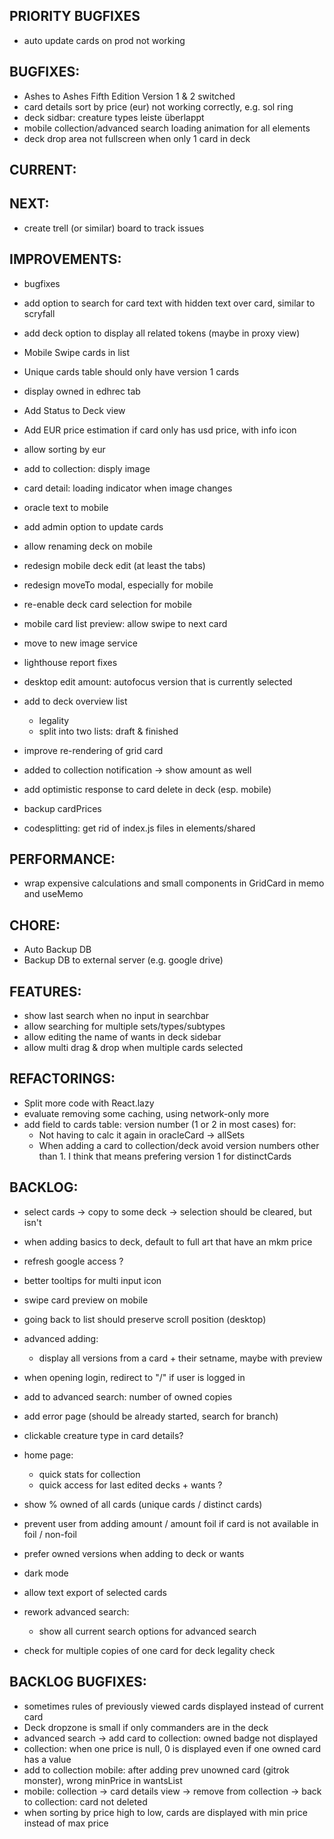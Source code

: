 ## PRIORITY BUGFIXES

- auto update cards on prod not working

## BUGFIXES:

- Ashes to Ashes Fifth Edition Version 1 & 2 switched
- card details sort by price (eur) not working correctly, e.g. sol ring
- deck sidbar: creature types leiste überlappt
- mobile collection/advanced search loading animation for all elements
- deck drop area not fullscreen when only 1 card in deck

## CURRENT:

## NEXT:

- create trell (or similar) board to track issues

## IMPROVEMENTS:

- bugfixes
- add option to search for card text with hidden text over card, similar to scryfall
- add deck option to display all related tokens (maybe in proxy view)
- Mobile Swipe cards in list
- Unique cards table should only have version 1 cards
- display owned in edhrec tab
- Add Status to Deck view
- Add EUR price estimation if card only has usd price, with info icon
- allow sorting by eur
- add to collection: disply image
- card detail: loading indicator when image changes
- oracle text to mobile
- add admin option to update cards
- allow renaming deck on mobile
- redesign mobile deck edit (at least the tabs)
- redesign moveTo modal, especially for mobile
- re-enable deck card selection for mobile
- mobile card list preview: allow swipe to next card
- move to new image service
- lighthouse report fixes
- desktop edit amount: autofocus version that is currently selected

- add to deck overview list
  - legality
  - split into two lists: draft & finished
- improve re-rendering of grid card
- added to collection notification -> show amount as well
- add optimistic response to card delete in deck (esp. mobile)
- backup cardPrices
- codesplitting: get rid of index.js files in elements/shared

## PERFORMANCE:

- wrap expensive calculations and small components in GridCard in memo and useMemo

## CHORE:

- Auto Backup DB
- Backup DB to external server (e.g. google drive)

## FEATURES:

- show last search when no input in searchbar
- allow searching for multiple sets/types/subtypes
- allow editing the name of wants in deck sidebar
- allow multi drag & drop when multiple cards selected

## REFACTORINGS:

- Split more code with React.lazy
- evaluate removing some caching, using network-only more
- add field to cards table: version number (1 or 2 in most cases) for:
  - Not having to calc it again in oracleCard -> allSets
  - When adding a card to collection/deck avoid version numbers other than 1. I think that means prefering version 1 for distinctCards

## BACKLOG:

- select cards -> copy to some deck -> selection should be cleared, but isn't
- when adding basics to deck, default to full art that have an mkm price

- refresh google access ?
- better tooltips for multi input icon
- swipe card preview on mobile
- going back to list should preserve scroll position (desktop)
- advanced adding:
  - display all versions from a card + their setname, maybe with preview
- when opening login, redirect to "/" if user is logged in
- add to advanced search: number of owned copies
- add error page (should be already started, search for branch)
- clickable creature type in card details?
- home page:
  - quick stats for collection
  - quick access for last edited decks + wants ?
- show % owned of all cards (unique cards / distinct cards)
- prevent user from adding amount / amount foil if card is not available in foil / non-foil
- prefer owned versions when adding to deck or wants
- dark mode
- allow text export of selected cards
- rework advanced search:
  - show all current search options for advanced search
- check for multiple copies of one card for deck legality check

## BACKLOG BUGFIXES:

- sometimes rules of previously viewed cards displayed instead of current card
- Deck dropzone is small if only commanders are in the deck
- advanced search -> add card to collection: owned badge not displayed
- collection: when one price is null, 0 is displayed even if one owned card has a value
- add to collection mobile: after adding prev unowned card (gitrok monster), wrong minPrice in wantsList
- mobile: collection -> card details view -> remove from collection -> back to collection: card not deleted
- when sorting by price high to low, cards are displayed with min price instead of max price
